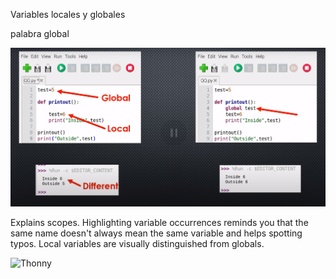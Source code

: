 Variables locales y globales

palabra global

![](./images/SiVienesArduino1_variables.png)

Explains scopes. Highlighting variable occurrences reminds you that the same name doesn't always mean the same variable and helps spotting typos. Local variables are visually distinguished from globals.

![Thonny](https://thonny.org/img/names.png)